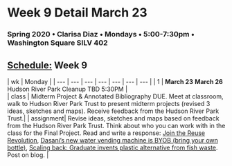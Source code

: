 # Week 9 Detail March 23

### Spring 2020 • Clarisa Diaz • Mondays • 5:00-7:30pm • Washington Square SILV 402

## [Schedule:](./) Week 9

| wk | Monday |
| --- | --- | --- | --- | --- | --- | --- |
| 1 | **March 23**  **March 26** Hudson River Park Cleanup TBD 5:30PM |  
| class | Midterm Project & Annotated Bibliography DUE. Meet at classroom, walk to Hudson River Park Trust to present midterm projects (revised 3 ideas, sketches and maps).  Receive feedback from the Hudson River Park Trust.| 
| assignment| Revise ideas, sketches and maps based on feedback from the Hudson River Park Trust. Think about who you can work with in the class for the Final Project. Read and write a response: [Join the Reuse Revolution](https://beyondplastics.org/article/join-the-reuse-revolution/), [Dasani’s new water vending machine is BYOB (bring your own bottle)](https://www.fastcompany.com/90388913/dasanis-new-water-vending-machine-is-byob-bring-your-own-bottle), [Scaling back: Graduate invents plastic alternative from fish waste](https://www.theguardian.com/world/2019/sep/19/scaling-back-graduate-invents-plastic-alternative-from-fish-waste). Post on blog. |  

